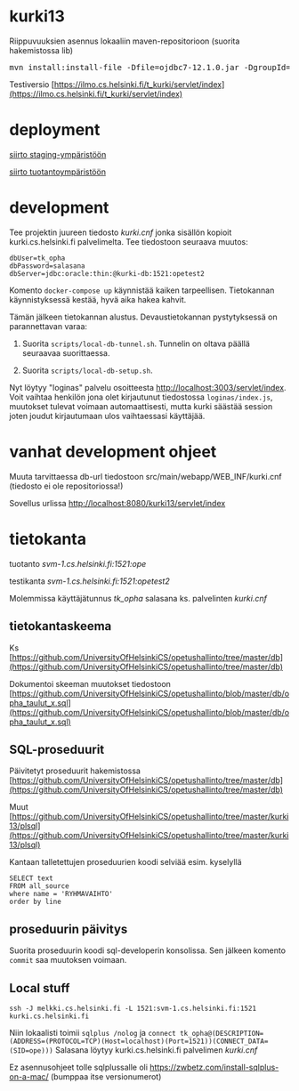 kurki13
=======

Riippuvuuksien asennus lokaaliin maven-repositorioon (suorita hakemistossa lib)

<pre>
mvn install:install-file -Dfile=ojdbc7-12.1.0.jar -DgroupId=com.oracle -DartifactId=ojdbc7 -Dversion=12.1.0 -Dpackaging=jar
</pre>

Testiversio [https://ilmo.cs.helsinki.fi/t_kurki/servlet/index](https://ilmo.cs.helsinki.fi/t_kurki/servlet/index)

# deployment

[siirto staging-ympäristöön](https://github.com/UniversityOfHelsinkiCS/opetushallinto/blob/master/kurki13/docs/deploy-staging.md)

[siirto tuotantoympäristöön](https://github.com/UniversityOfHelsinkiCS/opetushallinto/blob/master/kurki13/docs/deploy-production.md)

# development

Tee projektin juureen tiedosto _kurki.cnf_ jonka sisällön kopioit kurki.cs.helsinki.fi palvelimelta. Tee tiedostoon seuraava muutos:

```
dbUser=tk_opha
dbPassword=salasana
dbServer=jdbc:oracle:thin:@kurki-db:1521:opetest2
```

Komento `docker-compose up` käynnistää kaiken tarpeellisen. Tietokannan käynnistyksessä kestää, hyvä aika hakea kahvit.

Tämän jälkeen tietokannan alustus. Devaustietokannan pystytyksessä on parannettavan varaa:

1. Suorita `scripts/local-db-tunnel.sh`. Tunnelin on oltava päällä seuraavaa suorittaessa.

2. Suorita `scripts/local-db-setup.sh`.

Nyt löytyy "loginas" palvelu osoitteesta [http://localhost:3003/servlet/index](http://localhost:3003/servlet/index). Voit vaihtaa henkilön jona olet kirjautunut tiedostossa `loginas/index.js`, muutokset tulevat voimaan automaattisesti, mutta kurki säästää session joten joudut kirjautumaan ulos vaihtaessasi käyttäjää.

# vanhat development ohjeet

Muuta tarvittaessa db-url tiedostoon src/main/webapp/WEB_INF/kurki.cnf (tiedosto ei ole repositoriossa!)

Sovellus urlissa [http://localhost:8080/kurki13/servlet/index](http://localhost:8080/kurki13/servlet/index)

# tietokanta

tuotanto _svm-1.cs.helsinki.fi:1521:ope_

testikanta _svm-1.cs.helsinki.fi:1521:opetest2_

Molemmissa käyttäjätunnus *tk_opha* salasana ks. palvelinten _kurki.cnf_ 

## tietokantaskeema

Ks [https://github.com/UniversityOfHelsinkiCS/opetushallinto/tree/master/db](https://github.com/UniversityOfHelsinkiCS/opetushallinto/tree/master/db)

Dokumentoi skeeman muutokset tiedostoon [https://github.com/UniversityOfHelsinkiCS/opetushallinto/blob/master/db/opha_taulut_x.sql](https://github.com/UniversityOfHelsinkiCS/opetushallinto/blob/master/db/opha_taulut_x.sql)

## SQL-proseduurit

Päivitetyt proseduurit hakemistossa [https://github.com/UniversityOfHelsinkiCS/opetushallinto/tree/master/db](https://github.com/UniversityOfHelsinkiCS/opetushallinto/tree/master/db)

Muut [https://github.com/UniversityOfHelsinkiCS/opetushallinto/tree/master/kurki13/plsql](https://github.com/UniversityOfHelsinkiCS/opetushallinto/tree/master/kurki13/plsql)

Kantaan talletettujen proseduurien koodi selviää esim. kyselyllä

```
SELECT text 
FROM all_source
where name = 'RYHMAVAIHTO'
order by line
```

## proseduurin päivitys

Suorita proseduurin koodi sql-developerin konsolissa. Sen jälkeen komento ```commit``` saa muutoksen voimaan.


## Local stuff

```
ssh -J melkki.cs.helsinki.fi -L 1521:svm-1.cs.helsinki.fi:1521 kurki.cs.helsinki.fi
```

Niin lokaalisti toimii `sqlplus /nolog` ja `connect tk_opha@(DESCRIPTION=(ADDRESS=(PROTOCOL=TCP)(Host=localhost)(Port=1521))(CONNECT_DATA=(SID=ope)))` Salasana löytyy kurki.cs.helsinki.fi palvelimen _kurki.cnf_ 

Ez asennusohjeet tolle sqlplussalle oli https://zwbetz.com/install-sqlplus-on-a-mac/ (bumppaa itse versionumerot)
